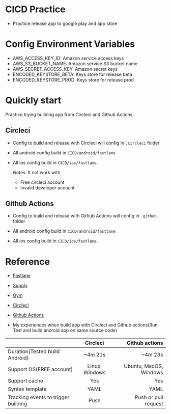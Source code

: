 # CICD Practice
- Practice release app to google play and app store


# Config Environment Variables
- AWS_ACCESS_KEY_ID: Amazon service access keys
- AWS_S3_BUCKET_NAME: Amazon service S3 bucket name
- AWS_SECRET_ACCESS_KEY: Amazon secret keys
- ENCODED_KEYSTORE_BETA: Keys store for release beta
- ENCODED_KEYSTORE_PROD: Keys store for release prod


# Quickly start

Practice trying building app from Circleci and Github Actions

## Circleci

- Config to build and release with Circleci will config in `.circleci` folder

- All android config build in `CICD/android/fastlane`

- All ios config build in `CICD/ios/fastlane`.
    
    *Notes*: It not work with 
            
    - Free circleci account
    - Invalid developer account

## Github Actions

- Config to build and release with Github Actions will config in `.github` folder

- All android config build in `CICD/android/fastlane`

- All ios config build in `CICD/ios/fastlane`.

# Reference
- [Fastlane](https://docs.fastlane.tools/)
- [Supply](https://docs.fastlane.tools/actions/supply/)
- [Gym](https://docs.fastlane.tools/actions/gym/)

- [Circleci](https://circleci.com/)
- [Github Actions](https://github.com/features/actions)


- My experiences when build app with Circleci and Github actions(Run Test and build android app on same source code)

|                                     | Circleci       | Github actions|
| :---                                |    :----:      |          ---: |
| Duration(Tested build Android)      | ~4m 21s        |  ~4m 23s       |
| Support OS(FREE account)            | Linux, Windows | Ubuntu, MacOS, Windows |
| Support cache                       | Yes            | Yes |
| Syntax template                     | YAML           | YAML |
| Tracking events to trigger building | Push           | Push or pull request |